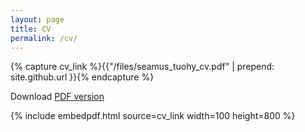 ```yaml
---
layout: page
title: CV
permalink: /cv/
---
```

{% capture cv_link %}{{"/files/seamus_tuohy_cv.pdf" | prepend: site.github.url }}{% endcapture %}

Download [PDF version]({{cv_link}})

{% include embedpdf.html source=cv_link width=100 height=800 %}
